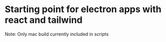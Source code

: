 # Starting point for electron apps with react and tailwind

Note: Only mac build currently included in scripts